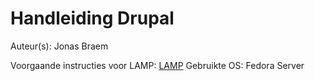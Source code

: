 # Handleiding Drupal
Auteur(s): Jonas Braem

Voorgaande instructies voor LAMP: [LAMP](https://github.com/HoGentTIN/p2ops-g02/blob/master/opdracht02/LAMP/LAMP.md)
Gebruikte OS: Fedora Server
